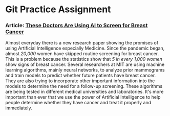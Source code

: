 # Git Practice Assignment

### Article: [These Doctors Are Using AI to Screen for Breast Cancer](https://www.wired.com/story/doctors-using-ai-screen-breast-cancer/#intcid=_mab-simulations-oo-bottom-recirc-2_755bc234-7b6a-4685-b0fd-86a09f694948_text2vec1)

Almost everyday there is a new research paper showing the promises of using Artificial Intelligence especially Medicine. Since the pandemic began, almost *20,000* women have skipped routine screening for breast cancer. This is a problem because the statistics show that *5 in every 1,000 women* show signs of breast cancer. Several researchers at MIT are using machine learning algorithms, mainly neural networks, to analyze prior mammograms and train models to predict whether future patients have breast cancer. They are also trying to incorporate other important information into the models to determine the need for a follow-up screening. These algorithms are being tested in different medical universities and laboratories. It's more important than ever that we use the power of Artificial Intelligence to help people determine whether they have cancer and treat it properly and immediately. 
